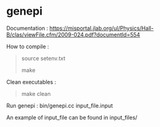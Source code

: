 # genepi

Documentation : https://misportal.jlab.org/ul/Physics/Hall-B/clas/viewFile.cfm/2009-024.pdf?documentId=554

How to compile :
> source setenv.txt
> 
> make 

Clean executables :
> make clean

Run genepi :
bin/genepi.cc input_file.input

An example of input_file can be found in input_files/

